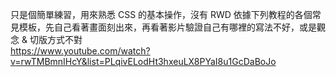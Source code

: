 只是個簡單練習，用來熟悉 CSS 的基本操作，沒有 RWD
依據下列教程的各個常見模板，先自己看著畫面刻出來，再看著影片驗證自己有哪裡的寫法不好，或是觀念 & 切版方式不對
<br>
https://www.youtube.com/watch?v=rwTMBmnIHcY&list=PLqivELodHt3hxeuLX8PYaI8u1GcDaBoJo

